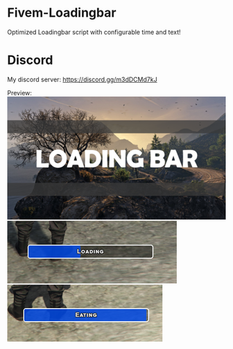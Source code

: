 # Fivem-Loadingbar
Optimized Loadingbar script with configurable time and text!

# Discord
My discord server: https://discord.gg/m3dDCMd7kJ

Preview:
![Image 1](/Assynu_Loadingbar/Showcase/Loadingbar.png)
![Image 2](/Assynu_Loadingbar/Showcase/taskbar_showcase_1.png)
![Image 3](/Assynu_Loadingbar/Showcase/taskbar_showcase_2.png)
